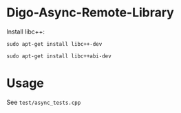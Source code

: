 # Digo-Async-Remote-Library

Install libc++:
```
sudo apt-get install libc++-dev

sudo apt-get install libc++abi-dev
```


# Usage

See `test/async_tests.cpp`